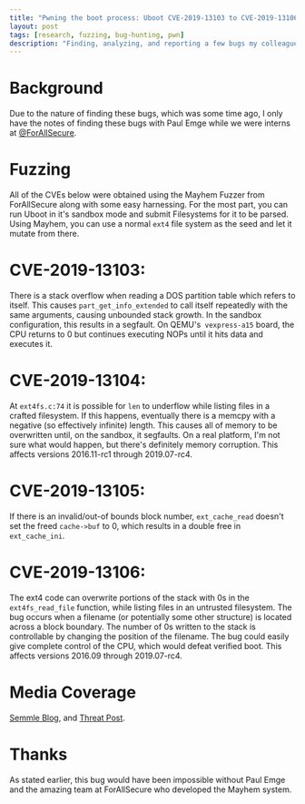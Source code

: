 ```yaml
---
title: "Pwning the boot process: Uboot CVE-2019-13103 to CVE-2019-13106" 
layout: post
tags: [research, fuzzing, bug-hunting, pwn]
description: "Finding, analyzing, and reporting a few bugs my colleague, Paul Emge, and myself found in UBoot while interning at ForAllSecure." 
---
```

# Background 
Due to the nature of finding these bugs, which was some time ago, I only have
the notes of finding these bugs with Paul Emge while we were interns at
[@ForAllSecure](https://twitter.com/ForAllSecure).

# Fuzzing
All of the CVEs below were obtained using the Mayhem Fuzzer from ForAllSecure
along with some easy harnessing. For the most part, you can run Uboot in it's
sandbox mode and submit Filesystems for it to be parsed. Using Mayhem, you can
use a normal `ext4` file system as the seed and let it mutate from there. 

# CVE-2019-13103:
There is a stack overflow when reading a DOS partition table which refers to itself. 
This causes `part_get_info_extended` to call itself repeatedly with the same arguments, 
causing unbounded stack growth. In the sandbox configuration, this results in a segfault. 
On QEMU's` vexpress-a15` board, the CPU returns to 0 but continues executing NOPs until 
it hits data and executes it. 

# CVE-2019-13104:
At `ext4fs.c:74` it is possible for `len` to underflow while listing files in a crafted 
filesystem. If this happens, eventually there is a memcpy with a negative (so effectively infinite) 
length. This causes all of memory to be overwritten until, on the sandbox, it segfaults. 
On a real platform, I'm not sure what would happen, but there's definitely memory corruption. 
This affects versions 2016.11-rc1 through 2019.07-rc4.

# CVE-2019-13105: 
If there is an invalid/out-of bounds block number, `ext_cache_read` doesn't set the freed `cache->buf` 
to 0, which results in a double free in `ext_cache_ini`.

# CVE-2019-13106: 
The ext4 code can overwrite portions of the stack with 0s in the `ext4fs_read_file` function, while 
listing files in an untrusted filesystem. The bug occurs when a filename (or potentially some other 
structure) is located across a block boundary. The number of 0s written to the stack is controllable 
by changing the position of the filename. The bug could easily give complete control of the CPU, 
which would defeat verified boot. This affects versions 2016.09 through 2019.07-rc4.

# Media Coverage
[Semmle
Blog](https://blog.semmle.com/uboot-remote-code-execution-vulnerability/), and
[Threat
Post](https://threatpost.com/amazon-kindle-embedded-devices-code-execution/150003/). 

# Thanks
As stated earlier, this bug would have been impossible without Paul Emge and the
amazing team at ForAllSecure who developed the Mayhem system.
